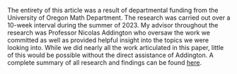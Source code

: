 The entirety of this article was a result of departmental funding from the University of Oregon Math Department. 
The research was carried out over a 10-week interval during the summer of 2023. 
My advisor throughout the research was Professor Nicolas Addington who oversaw the work we committed as well as provided helpful insight into the topics we were looking into. 
While we did nearly all the work articulated in this paper, little of this would be possible without the direct assistance of Addington.
A complete summary of all research and findings can be found [here](https://medium.com/@ethanreinhart/characteristic-analysis-of-randomly-generated-polynomials-823e67b6c4e6).
